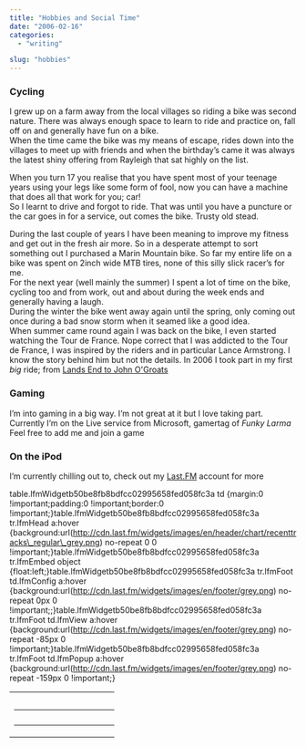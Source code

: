 ```yaml
---
title: "Hobbies and Social Time"
date: "2006-02-16"
categories: 
  - "writing"

slug: "hobbies"
---
```


### Cycling

I grew up on a farm away from the local villages so riding a bike was second nature. There was always enough space to learn to ride and practice on, fall off on and generally have fun on a bike.  
When the time came the bike was my means of escape, rides down into the villages to meet up with friends and when the birthday’s came it was always the latest shiny offering from Rayleigh that sat highly on the list.

When you turn 17 you realise that you have spent most of your teenage years using your legs like some form of fool, now you can have a machine that does all that work for you; car!  
So I learnt to drive and forgot to ride. That was until you have a puncture or the car goes in for a service, out comes the bike. Trusty old stead.

During the last couple of years I have been meaning to improve my fitness and get out in the fresh air more. So in a desperate attempt to sort something out I purchased a Marin Mountain bike. So far my entire life on a bike was spent on 2inch wide MTB tires, none of this silly slick racer’s for me.  
For the next year (well mainly the summer) I spent a lot of time on the bike, cycling too and from work, out and about during the week ends and generally having a laugh.  
During the winter the bike went away again until the spring, only coming out once during a bad snow storm when it seamed like a good idea.  
When summer came round again I was back on the bike, I even started watching the Tour de France. Nope correct that I was addicted to the Tour de France, I was inspired by the riders and in particular Lance Armstrong. I know the story behind him but not the details. In 2006 I took part in my first _big_ ride; from [Lands End to John O'Groats](http://www.shibbyonline.co.uk/media/end2end/)

### Gaming

I’m into gaming in a big way. I’m not great at it but I love taking part.  
Currently I’m on the Live service from Microsoft, gamertag of _Funky Larma_ Feel free to add me and join a game

### On the iPod

I’m currently chilling out to, check out my [Last.FM](http://www.last.fm/user/FunkyLarma) account for more

table.lfmWidgetb50be8fb8bdfcc02995658fed058fc3a td {margin:0 !important;padding:0 !important;border:0 !important;}table.lfmWidgetb50be8fb8bdfcc02995658fed058fc3a tr.lfmHead a:hover {background:url(http://cdn.last.fm/widgets/images/en/header/chart/recenttracks\_regular\_grey.png) no-repeat 0 0 !important;}table.lfmWidgetb50be8fb8bdfcc02995658fed058fc3a tr.lfmEmbed object {float:left;}table.lfmWidgetb50be8fb8bdfcc02995658fed058fc3a tr.lfmFoot td.lfmConfig a:hover {background:url(http://cdn.last.fm/widgets/images/en/footer/grey.png) no-repeat 0px 0 !important;;}table.lfmWidgetb50be8fb8bdfcc02995658fed058fc3a tr.lfmFoot td.lfmView a:hover {background:url(http://cdn.last.fm/widgets/images/en/footer/grey.png) no-repeat -85px 0 !important;}table.lfmWidgetb50be8fb8bdfcc02995658fed058fc3a tr.lfmFoot td.lfmPopup a:hover {background:url(http://cdn.last.fm/widgets/images/en/footer/grey.png) no-repeat -159px 0 !important;}

<table class="lfmWidgetb50be8fb8bdfcc02995658fed058fc3a" cellpadding="0" cellspacing="0" border="0" style="width:184px"><tbody><tr class="lfmHead"><td><a title="FunkyLarma: Recently Listened Tracks" href="http://www.last.fm/user/FunkyLarma/" target="_blank" style="overflow:hidden;height:20px;width:184px;background:url(http://cdn.last.fm/widgets/images/en/header/chart/recenttracks_regular_grey.png) no-repeat 0 -20px;text-decoration:none;border:0" rel="noopener"></a></td></tr><tr class="lfmEmbed"><td></td></tr><tr class="lfmFoot"><td style="background:url(http://cdn.last.fm/widgets/images/footer_bg/grey.png) repeat-x 0 0;text-align:right"><table cellspacing="0" cellpadding="0" border="0" style="width:184px"><tbody><tr><td class="lfmConfig"><a href="http://www.last.fm/widgets/?colour=grey&amp;chartType=recenttracks&amp;user=FunkyLarma&amp;chartFriends=1&amp;from=code&amp;widget=chart" title="Get your own widget" target="_blank" style="overflow:hidden;width:85px;height:20px;float:right;background:url(http://cdn.last.fm/widgets/images/en/footer/grey.png) no-repeat 0px -20px;text-decoration:none;border:0" rel="noopener"></a></td><td class="lfmView" style="width:74px"><a href="http://www.last.fm/user/FunkyLarma/" title="View FunkyLarma's profile" target="_blank" style="overflow:hidden;width:74px;height:20px;background:url(http://cdn.last.fm/widgets/images/en/footer/grey.png) no-repeat -85px -20px;text-decoration:none;border:0" rel="noopener"></a></td><td class="lfmPopup" style="width:25px"><a href="http://www.last.fm/widgets/popup/?colour=grey&amp;chartType=recenttracks&amp;user=FunkyLarma&amp;chartFriends=1&amp;from=code&amp;widget=chart&amp;resize=1" title="Load this chart in a pop up" target="_blank" style="overflow:hidden;width:25px;height:20px;background:url(http://cdn.last.fm/widgets/images/en/footer/grey.png) no-repeat -159px -20px;text-decoration:none;border:0" rel="noopener"></a></td></tr></tbody></table></td></tr></tbody></table>
